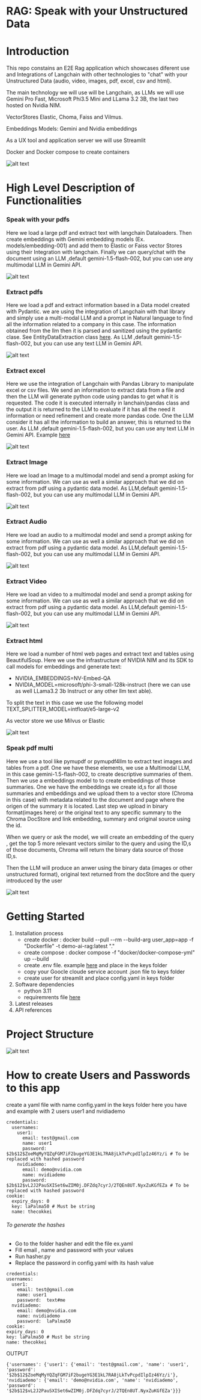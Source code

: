 # RAG: Speak with your Unstructured Data

# Introduction 
This repo constains an E2E Rag application which showcases diferent use and Integrations of Langchain with other technologies to "chat" with your Unstructured Data (audio, video, images, pdf, excel, csv and html).

The main technology we will use will be Langchain, as LLMs we will use Gemini Pro Fast, Microsoft Phi3.5 Mini and LLama 3.2 3B, the last two hosted on Nvidia NIM. 

VectorStores Elastic, Choma, Faiss and Vilmus. 

Embeddings Models: Gemini and Nvidia embeddings

As a UX tool and application server we will use Streamlit

Docker and Docker compose to create containers

![alt text](images/intro.png)

# High Level Description of Functionalities

### Speak with your pdfs
Here we load a large pdf and extract text with langchain Dataloaders. Then create embeddings with Gemini embedding models (Ex. models/embedding-001) and add them to Elastic or Faiss vector Stores using their Integration with langchain. Finally we can query/chat with the document using an LLM ,default gemini-1.5-flash-002, but you can use any multimodal LLM in Gemini API.

![alt text](images/1image.png)
### Extract pdfs
Here we load a pdf and extract information based in a Data model created with Pydantic. we are using the integration of Langchain with that library and simply use a multi-modal LLM and a prompt in Natural language to find all the information related to a company in this case. The information obtained from the llm then it is parsed and sanitized using the pydantic clase. See EntityDataExtraction class [here](src/data_models.py). As LLM ,default gemini-1.5-flash-002, but you can use any text LLM in Gemini API.

![alt text](images/2image.png)

### Extract excel
Here we use the integration of Langchain with Pandas Library to manipulate excel or csv files. We send an information to extract data from a file and then the LLM will generate python code using pandas to get what it is requested. The code it is executed internally in lanchain/pandas class and the output it is returned to the LLM to evaluate if it has all the need it information or need refinement and create more pandas code. One the LLM consider it has all the information to build an answer, this is returned to the user. As LLM ,default gemini-1.5-flash-002, but you can use any text LLM in Gemini API. Example [here](docs/excel.md)

![alt text](images/3image.png)

### Extract Image
Here we load an Image to a multimodal model and send a prompt asking for some information. We can use as well a similar approach that we did on extract from pdf using a pydantic data model. As LLM,default gemini-1.5-flash-002, but you can use any multimodal LLM in Gemini API.

![alt text](images/4image.png)

### Extract Audio
Here we load an audio to a multimodal model and send a prompt asking for some information. We can use as well a similar approach that we did on extract from pdf using a pydantic data model. As LLM,default gemini-1.5-flash-002, but you can use any multimodal LLM in Gemini API.

![alt text](images/5image.png)

### Extract Video
Here we load an video to a multimodal model and send a prompt asking for some information. We can use as well a similar approach that we did on extract from pdf using a pydantic data model. As LLM,default gemini-1.5-flash-002, but you can use any multimodal LLM in Gemini API.

![alt text](images/6image.png)

### Extract html
Here we load a number of html web pages and extract text and tables using BeautifulSoup. Here we use the infrastructure of NVIDIA NIM and its SDK to call models for embeddings and generate text:
- NVIDIA_EMBEDDINGS=NV-Embed-QA
- NVIDIA_MODEL=microsoft/phi-3-small-128k-instruct (here we can use as well LLama3.2 3b Instruct or any other llm text able).

To split the text in this case we use the following model
TEXT_SPLITTER_MODEL=intfloat/e5-large-v2

As vector store we use Milvus or Elastic

![alt text](images/7image.png)

### Speak pdf multi
Here we use a tool like pymupdf or pymupdf4llm to extract text images and tables from a pdf. One we have these elements, we use a Multimodal LLM, in this case gemini-1.5-flash-002, to create descriptive summaries of them. Then we use a embeddings model to to create embeddings of those summaries. 
One we have the embeddings we create id,s for all those summaries and embeddings and we upload them to a vector store (Chroma in this case) with metadata related to the document and page where the origen of the summary it is located. Last step we upload in binary format(images here) or the original text to any specific summary to the Chroma DocStore and link embedding, summary and original source using the id. 

When we query or ask the model, we will create an embedding of the query , get the top 5 more relevant vectors similar to the query and using the ID,s of those documents, Chroma will return the binary data source of those ID,s. 

Then the LLM will produce an anwer using the binary data (images or other unstructured format), original text returned from the docStore and the query introduced by the user

![alt text](images/8image.png)

# Getting Started
1.	Installation process
    - create docker : docker build --pull --rm --build-arg user_app=app -f "Dockerfile" -t demo-ai-rag:latest "."
    - create compose : docker compose -f "docker/docker-compose-yml" up --build
    - create .env file. example [here](docs/env.md) and place in the keys folder
    - copy your Goocle cloude service account .json file to keys folder
    - create user for streamlit and place config.yaml in keys folder
2.	Software dependencies
    - python 3.11
    - requiremrents file [here](requirements.txt)
3.	Latest releases
4.	API references

# Project Structure

![alt text](images/project.png)

# How to create Users and Passwords to this app

create a yaml file with name config.yaml in the keys folder
here you have and example with 2 users user1 and nvidiademo
```
credentials:
  usernames:
    user1:
      email: test@gmail.com
      name: user1 
      password: $2b$12$ZoeMqMyYQZqFGM7iF2bugeYG3E1kL7RA8jLkTvPcpdIlpIz46Yz/i # To be replaced with hashed password
    nvidiademo:
      email: demo@nvidia.com
      name: nvidiademo
      password: $2b$12$vL2J2PauSXISet6wZIM0j.DFZdq7cyrJ/2TQEn8UT.NyxZuKGfEZa # To be replaced with hashed password
cookie:
  expiry_days: 0
  key: laPalma50 # Must be string
  name: thecokkei
  ```


  ###### To generate the hashes
  - Go to the folder hasher and edit the file ex.yaml
  - Fill email , name and password with your values
  - Run hasher.py
  - Replace the password in config.yaml with its hash value

  ```
  credentials:
  usernames:
    user1:
      email: test@gmail.com
      name: user1 
      password:  text#me
    nvidiademo:
      email: demo@nvidia.com
      name: nvidiademo
      password:  laPalma50 
cookie:
  expiry_days: 0
  key: laPalma50 # Must be string
  name: thecokkei
  ```

  OUTPUT

  ```
  {'usernames': {'user1': {'email': 'test@gmail.com', 'name': 'user1', 'password': '$2b$12$ZoeMqMyYQZqFGM7iF2bugeYG3E1kL7RA8jLkTvPcpdIlpIz46Yz/i'}, 'nvidiademo': {'email': 'demo@nvidia.com', 'name': 'nvidiademo', 'password': '$2b$12$vL2J2PauSXISet6wZIM0j.DFZdq7cyrJ/2TQEn8UT.NyxZuKGfEZa'}}}
  ```